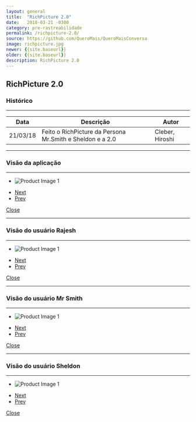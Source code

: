 ```yaml
---
layout: general
title:  "RichPicture 2.0"
date:   2018-03-21 -0300
category: pre-rastreabilidade
permalink: /richpicture-2.0/
source: https://github.com/QueroMais/QueroMaisConversa
image: richpicture.jpg
newer: {{site.baseurl}}
older: {{site.baseurl}}
description: RichPicture 2.0
---
```


## RichPicture 2.0

### Histórico
_____________

<table class="mdl-data-table mdl-js-data-table  mdl-shadow--2dp">
  <thead>
    <tr>
      <th class="mdl-data-table__cell--non-numeric">Data</th>
      <th class="mdl-data-table__cell--non-numeric">Descrição</th>
      <th class="mdl-data-table__cell--non-numeric">Autor</th>
    </tr>
  </thead>
  <tbody>
    <tr>
      <td class="mdl-data-table__cell--non-numeric">21/03/18</td>
      <td class="mdl-data-table__cell--non-numeric">Feito o RichPicture da Persona Mr.Smith e Sheldon e a 2.0</td>
      <td class="mdl-data-table__cell--non-numeric">Cleber, Hiroshi</td>
    </tr>
  </tbody>
</table>

______________________
### Visão da aplicação
______________________

<section class="cd-single-item">
    <div class="cd-slider-wrapper">
        <ul class="cd-slider">
            <li class="selected"><img src="{{site.baseurl}}/assets/images/richpicture_version/richpicture_2.0.jpg" alt="Product Image 1"></li>
        </ul> <!-- cd-slider -->
        <ul class="cd-slider-navigation">
            <li><a href="#0" class="cd-prev inactive">Next</a></li>
            <li><a href="#0" class="cd-next">Prev</a></li>
        </ul> <!-- cd-slider-navigation -->
        <a href="#0" class="cd-close">Close</a>
    </div> <!-- cd-slider-wrapper -->
</section> <!-- cd-single-item -->

___________________________
### Visão do usuário Rajesh
___________________________

<section class="cd-single-item">
    <div class="cd-slider-wrapper">
        <ul class="cd-slider">
            <li class="selected"><img src="{{site.baseurl}}/assets/images/richpicture_version/persona_rajesh.jpg" alt="Product Image 1"></li>
        </ul> <!-- cd-slider -->
        <ul class="cd-slider-navigation">
            <li><a href="#0" class="cd-prev inactive">Next</a></li>
            <li><a href="#0" class="cd-next">Prev</a></li>
        </ul> <!-- cd-slider-navigation -->
        <a href="#0" class="cd-close">Close</a>
    </div> <!-- cd-slider-wrapper -->
</section> <!-- cd-single-item -->

_____________________________
### Visão do usuário Mr Smith
_____________________________

<section class="cd-single-item">
    <div class="cd-slider-wrapper">
        <ul class="cd-slider">
            <li class="selected"><img src="{{site.baseurl}}/assets/images/richpicture_version/persona_mrsmith.jpg" alt="Product Image 1"></li>
        </ul> <!-- cd-slider -->
        <ul class="cd-slider-navigation">
            <li><a href="#0" class="cd-prev inactive">Next</a></li>
            <li><a href="#0" class="cd-next">Prev</a></li>
        </ul> <!-- cd-slider-navigation -->
        <a href="#0" class="cd-close">Close</a>
    </div> <!-- cd-slider-wrapper -->
</section> <!-- cd-single-item -->

____________________________
### Visão do usuário Sheldon
____________________________

<section class="cd-single-item">
    <div class="cd-slider-wrapper">
        <ul class="cd-slider">
            <li class="selected"><img src="{{site.baseurl}}/assets/images/richpicture_version/persona_sheldon.jpg" alt="Product Image 1"></li>
        </ul> <!-- cd-slider -->
        <ul class="cd-slider-navigation">
            <li><a href="#0" class="cd-prev inactive">Next</a></li>
            <li><a href="#0" class="cd-next">Prev</a></li>
        </ul> <!-- cd-slider-navigation -->
        <a href="#0" class="cd-close">Close</a>
    </div> <!-- cd-slider-wrapper -->
</section> <!-- cd-single-item -->

